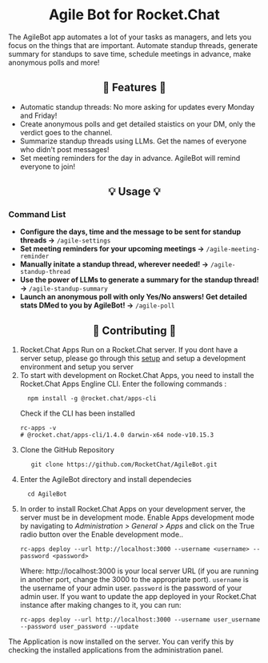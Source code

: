 <h1 align='center'>Agile Bot for Rocket.Chat</h1>
 
The AgileBot app automates a lot of your tasks as managers, and lets you focus on the things that are important. Automate standup threads, generate summary for standups to save time, schedule meetings in advance, make anonymous polls and more!


<h2 align='center'>🚀 Features 🚀</h2>
<ul>
  <li>Automatic standup threads: No more asking for updates every Monday and Friday!</li> 
  <li>Create anonymous polls and get detailed staistics on your DM, only the verdict goes to the channel.</li>
  <li>Summarize standup threads using LLMs. Get the names of everyone who didn't post messages!</li>
  <li>Set meeting reminders for the day in advance. AgileBot will remind everyone to join!</li>
</ul>

<h2 align="center">💡 Usage 💡</h2>

### Command List

<ul>
    <li><strong>Configure the days, time and the message to be sent for standup threads →</strong> <code>/agile-settings</code></li>
    <li><strong>Set meeting reminders for your upcoming meetings →</strong> <code>/agile-meeting-reminder</code></li>
    <li><strong>Manually initate a standup thread, wherever needed! →</strong> <code>/agile-standup-thread</code></li>
    <li><strong>Use the power of LLMs to generate a summary for the standup thread!→</strong> <code>/agile-standup-summary</code></li>
    <li><strong>Launch an anonymous poll with only Yes/No answers! Get detailed stats DMed to you by AgileBot! →</strong> <code>/agile-poll</code></li>
</ul>


<h2 align='center'>🚀 Contributing 🚀</h2>

<ol>
  <li>Rocket.Chat Apps Run on a Rocket.Chat server. If you dont have a server setup, please go through this <a href="https://developer.rocket.chat/rocket.chat/rocket-chat-environment-setup">setup</a> and setup a development environment and setup you server</li> 
  <li>To start with development on Rocket.Chat Apps, you need to install the Rocket.Chat Apps Engline CLI. Enter the following commands : </li>
  
  ``` 
    npm install -g @rocket.chat/apps-cli
  ```
  
  Check if the CLI has been installed 
  
  ```
  rc-apps -v
# @rocket.chat/apps-cli/1.4.0 darwin-x64 node-v10.15.3
  ```
  
  <li>Clone the GitHub Repository</li>
    
 ```
    git clone https://github.com/RocketChat/AgileBot.git
 ```
  
  <li>Enter the AgileBot directory and install dependecies</li>
  
  ```
    cd AgileBot
  ```
  
  <li>In order to install Rocket.Chat Apps on your development server, the server must be in development mode. Enable Apps development mode by navigating to <i>Administration > General > Apps</i> and click on the True radio button over the Enable development mode..</li>
    
  ```
  rc-apps deploy --url http://localhost:3000 --username <username> --password <password>
  ```
  
  Where:
  http://localhost:3000 is your local server URL (if you are running in another port, change the 3000 to the appropriate port).
  `username` is the username of your admin user.
  `password` is the password of your admin user.
  If you want to update the app deployed in your Rocket.Chat instance after making changes to it, you can run:
  
  ```
  rc-apps deploy --url http://localhost:3000 --username user_username --password user_password --update
  ```
</ol>

The Application is now installed on the server. You can verify this by checking the installed applications from the administration panel.
